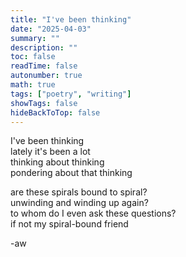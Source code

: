 ```yaml
---
title: "I've been thinking"
date: "2025-04-03"
summary: ""
description: ""
toc: false
readTime: false
autonumber: true
math: true
tags: ["poetry", "writing"]
showTags: false
hideBackToTop: false
---
```


I've been thinking  
lately it's been a lot  
thinking about thinking  
pondering about that thinking  
  
are these spirals bound to spiral?    
unwinding and winding up again?  
to whom do I even ask these questions?  
if not my spiral-bound friend  

-aw